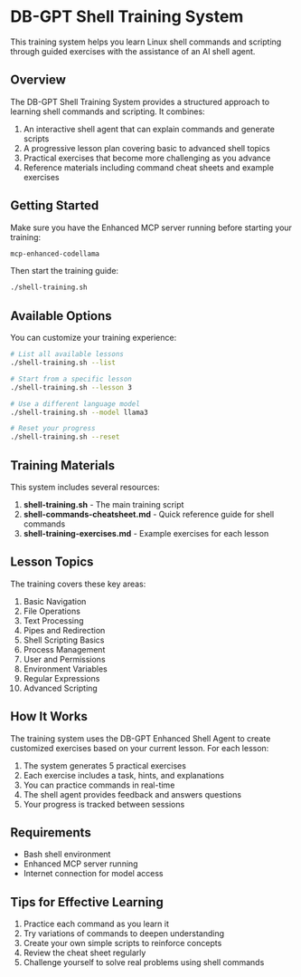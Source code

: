 # DB-GPT Shell Training System

This training system helps you learn Linux shell commands and scripting through guided exercises with the assistance of an AI shell agent.

## Overview

The DB-GPT Shell Training System provides a structured approach to learning shell commands and scripting. It combines:

1. An interactive shell agent that can explain commands and generate scripts
2. A progressive lesson plan covering basic to advanced shell topics
3. Practical exercises that become more challenging as you advance
4. Reference materials including command cheat sheets and example exercises

## Getting Started

Make sure you have the Enhanced MCP server running before starting your training:

```bash
mcp-enhanced-codellama
```

Then start the training guide:

```bash
./shell-training.sh
```

## Available Options

You can customize your training experience:

```bash
# List all available lessons
./shell-training.sh --list

# Start from a specific lesson
./shell-training.sh --lesson 3

# Use a different language model
./shell-training.sh --model llama3

# Reset your progress
./shell-training.sh --reset
```

## Training Materials

This system includes several resources:

1. **shell-training.sh** - The main training script
2. **shell-commands-cheatsheet.md** - Quick reference guide for shell commands
3. **shell-training-exercises.md** - Example exercises for each lesson

## Lesson Topics

The training covers these key areas:

1. Basic Navigation
2. File Operations
3. Text Processing
4. Pipes and Redirection
5. Shell Scripting Basics
6. Process Management
7. User and Permissions
8. Environment Variables
9. Regular Expressions
10. Advanced Scripting

## How It Works

The training system uses the DB-GPT Enhanced Shell Agent to create customized exercises based on your current lesson. For each lesson:

1. The system generates 5 practical exercises
2. Each exercise includes a task, hints, and explanations
3. You can practice commands in real-time
4. The shell agent provides feedback and answers questions
5. Your progress is tracked between sessions

## Requirements

- Bash shell environment
- Enhanced MCP server running
- Internet connection for model access

## Tips for Effective Learning

1. Practice each command as you learn it
2. Try variations of commands to deepen understanding
3. Create your own simple scripts to reinforce concepts
4. Review the cheat sheet regularly
5. Challenge yourself to solve real problems using shell commands
